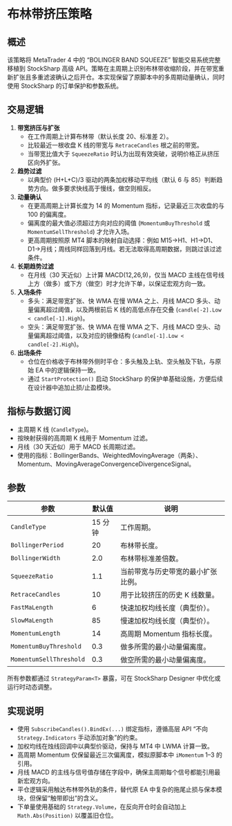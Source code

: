 # 布林带挤压策略

## 概述
该策略将 MetaTrader 4 中的 “BOLINGER BAND SQUEEZE” 智能交易系统完整移植到 StockSharp 高级 API。策略在主周期上识别布林带收缩阶段，并在带宽重新扩张且多重滤波确认之后开仓。本实现保留了原脚本中的多周期动量确认，同时使用 StockSharp 的订单保护和参数系统。

## 交易逻辑
1. **带宽挤压与扩张**
   - 在工作周期上计算布林带（默认长度 20、标准差 2）。
   - 比较最近一根收盘 K 线的带宽与 `RetraceCandles` 根之前的带宽。
   - 当带宽比值大于 `SqueezeRatio` 时认为出现有效突破，说明价格正从挤压区向外扩张。
2. **趋势过滤**
   - 以典型价 (H+L+C)/3 驱动的两条加权移动平均线（默认 6 与 85）判断趋势方向。做多要求快线高于慢线，做空则相反。
3. **动量确认**
   - 在更高周期上计算长度为 14 的 Momentum 指标，记录最近三次收盘的与 100 的偏离度。
   - 偏离度的最大值必须超过方向对应的阈值 (`MomentumBuyThreshold` 或 `MomentumSellThreshold`) 才允许入场。
   - 更高周期按照原 MT4 脚本的映射自动选择：例如 M15→H1、H1→D1、D1→月线；周线同样回落到月线。若无法取得高周期数据，则跳过该过滤条件。
4. **长期趋势过滤**
   - 在月线（30 天近似）上计算 MACD(12,26,9)，仅当 MACD 主线在信号线上方（做多）或下方（做空）时才允许下单，以保证宏观方向一致。
5. **入场条件**
   - 多头：满足带宽扩张、快 WMA 在慢 WMA 之上、月线 MACD 多头、动量偏离超过阈值，以及两根前后 K 线的高低点存在交叠 (`candle[-2].Low < candle[-1].High`)。
   - 空头：满足带宽扩张、快 WMA 在慢 WMA 之下、月线 MACD 空头、动量偏离超过阈值，以及对应的镜像结构 (`candle[-1].Low < candle[-2].High`)。
6. **出场条件**
   - 仓位在价格收于布林带外侧时平仓：多头触及上轨、空头触及下轨，与原始 EA 中的逻辑保持一致。
   - 通过 `StartProtection()` 启动 StockSharp 的保护单基础设施，方便后续在设计器中追加止损/止盈模块。

## 指标与数据订阅
- 主周期 K 线 (`CandleType`)。
- 按映射获得的高周期 K 线用于 Momentum 过滤。
- 月线（30 天近似）用于 MACD 长周期过滤。
- 使用的指标：BollingerBands、WeightedMovingAverage（两条）、Momentum、MovingAverageConvergenceDivergenceSignal。

## 参数
| 参数 | 默认值 | 说明 |
| --- | --- | --- |
| `CandleType` | 15 分钟 | 工作周期。 |
| `BollingerPeriod` | 20 | 布林带长度。 |
| `BollingerWidth` | 2.0 | 布林带标准差倍数。 |
| `SqueezeRatio` | 1.1 | 当前带宽与历史带宽的最小扩张比例。 |
| `RetraceCandles` | 10 | 用于比较挤压的历史 K 线数量。 |
| `FastMaLength` | 6 | 快速加权均线长度（典型价）。 |
| `SlowMaLength` | 85 | 慢速加权均线长度（典型价）。 |
| `MomentumLength` | 14 | 高周期 Momentum 指标长度。 |
| `MomentumBuyThreshold` | 0.3 | 做多所需的最小动量偏离度。 |
| `MomentumSellThreshold` | 0.3 | 做空所需的最小动量偏离度。 |

所有参数都通过 `StrategyParam<T>` 暴露，可在 StockSharp Designer 中优化或运行时动态调整。

## 实现说明
- 使用 `SubscribeCandles().BindEx(...)` 绑定指标，遵循高层 API “不向 `Strategy.Indicators` 手动添加对象”的约束。
- 加权均线在烛线回调中以典型价驱动，保持与 MT4 中 LWMA 计算一致。
- 高周期 Momentum 仅保留最近三次偏离度，模拟原脚本中 `iMomentum` 1–3 的引用。
- 月线 MACD 的主线与信号值存储在字段中，确保主周期每个信号都能引用最新宏观方向。
- 平仓逻辑采用触达布林带外轨的条件，替代原 EA 中复杂的拖尾止损与保本模块，但保留“触带即出”的含义。
- 下单量使用基础的 `Strategy.Volume`，在反向开仓时会自动加上 `Math.Abs(Position)` 以覆盖旧仓位。
